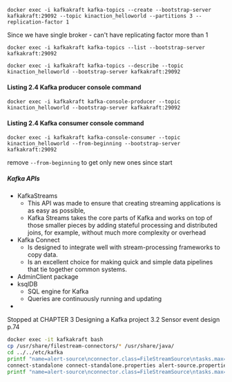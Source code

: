 ```shell
docker exec -i kafkakraft kafka-topics --create --bootstrap-server kafkakraft:29092 --topic kinaction_helloworld --partitions 3 --replication-factor 1
```
Since we have single broker - can't have replicating factor more than 1

```shell
docker exec -i kafkakraft kafka-topics --list --bootstrap-server kafkakraft:29092 
```

```shell
docker exec -i kafkakraft kafka-topics --describe --topic kinaction_helloworld --bootstrap-server kafkakraft:29092 
```

#### Listing 2.4 Kafka producer console command
```shell
docker exec -i kafkakraft kafka-console-producer --topic kinaction_helloworld --bootstrap-server kafkakraft:29092 
```

#### Listing 2.4 Kafka consumer console command
```shell
docker exec -i kafkakraft kafka-console-consumer --topic kinaction_helloworld --from-beginning --bootstrap-server kafkakraft:29092 
```
remove `--from-beginning` to get only new ones since start

##### Kafka APIs 
- KafkaStreams
  - This API was made to ensure that creating streaming applications is as easy as possible,
  - Kafka Streams takes the core parts of Kafka and works on top of those smaller pieces by adding stateful processing and distributed joins, for example, without much more complexity or overhead 
- Kafka Connect
  - Is designed to integrate well with stream-processing frameworks to copy data. 
  - Is an excellent choice for making quick and simple data pipelines that tie together common systems.
- AdminClient package
- ksqlDB
  - SQL engine for Kafka
  - Queries are continuously running and updating
- 

Stopped at CHAPTER 3 Designing a Kafka project 3.2 Sensor event design p.74

```bash
docker exec -it kafkakraft bash
cp /usr/share/filestream-connectors/* /usr/share/java/
cd ../../etc/kafka
printf "name=alert-source\nconnector.class=FileStreamSource\ntasks.max=1\nfile=alert.txt\ntopic=kinaction_alert_connect" >> alert-source.properties
connect-standalone connect-standalone.properties alert-source.properties
printf "name=alert-source\nconnector.class=FileStreamSource\ntasks.max=1\nfile=alert.txt\ntopic=kinaction_alert_connect" >> alert.txt
```